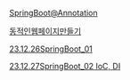 [SpringBoot@Annotation](SpringAnnotation.md)

[동적인웹페이지만들기](SpringThymeleaf.md)  

[23.12.26SpringBoot_01](SpringBoot_01.md)

[23.12.27SpringBoot_02 IoC, DI](SpringBoot_02.md)